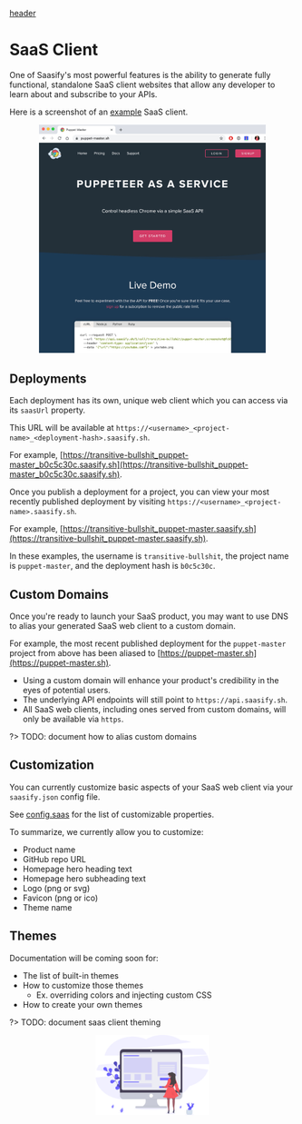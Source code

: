 [header](_header.md ':include')

# SaaS Client

One of Saasify's most powerful features is the ability to generate fully functional, standalone SaaS client websites that allow any developer to learn about and subscribe to your APIs.

Here is a screenshot of an [example](https://puppet-master.sh) SaaS client.

<p align="center">
  <img src="./_media/saas-client-example.jpg" alt="SaaS client example" width="400" />
</p>

## Deployments

Each deployment has its own, unique web client which you can access via its `saasUrl` property.

This URL will be available at `https://<username>_<project-name>_<deployment-hash>.saasify.sh`.

For example, [https://transitive-bullshit_puppet-master_b0c5c30c.saasify.sh](https://transitive-bullshit_puppet-master_b0c5c30c.saasify.sh).

Once you publish a deployment for a project, you can view your most recently published deployment by visiting `https://<username>_<project-name>.saasify.sh`.

For example, [https://transitive-bullshit_puppet-master.saasify.sh](https://transitive-bullshit_puppet-master.saasify.sh).

In these examples, the username is `transitive-bullshit`, the project name is `puppet-master`, and the deployment hash is `b0c5c30c`.

## Custom Domains

Once you're ready to launch your SaaS product, you may want to use DNS to alias your generated SaaS web client to a custom domain.

For example, the most recent published deployment for the `puppet-master` project from above has been aliased to [https://puppet-master.sh](https://puppet-master.sh).

- Using a custom domain will enhance your product's credibility in the eyes of potential users.
- The underlying API endpoints will still point to `https://api.saasify.sh`.
- All SaaS web clients, including ones served from custom domains, will only be available via `https`.

?> TODO: document how to alias custom domains

## Customization

You can currently customize basic aspects of your SaaS web client via your `saasify.json` config file.

See [config.saas](/#/configuration?id=saas) for the list of customizable properties.

To summarize, we currently allow you to customize:

- Product name
- GitHub repo URL
- Homepage hero heading text
- Homepage hero subheading text
- Logo (png or svg)
- Favicon (png or ico)
- Theme name

## Themes

Documentation will be coming soon for:

- The list of built-in themes
- How to customize those themes
  - Ex. overriding colors and injecting custom CSS
- How to create your own themes

?> TODO: document saas client theming

<p align="center">
  <img src="./_media/undraw/wireframing.svg" alt="SaaS Client" width="200" />
</p>
